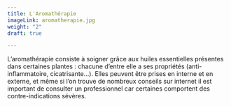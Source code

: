 ```yaml
---
title: L'Aromathérapie
imageLink: aromatherapie.jpg
weight: "2"
draft: true

---
```

L’aromathérapie consiste à soigner grâce aux huiles essentielles présentes dans certaines plantes : chacune d’entre elle a ses propriétés (anti-inflammatoire, cicatrisante...). Elles peuvent être prises en interne et en externe, et même si l’on trouve de nombreux conseils sur internet il est important de consulter un professionnel car certaines comportent des contre-indications sévères.